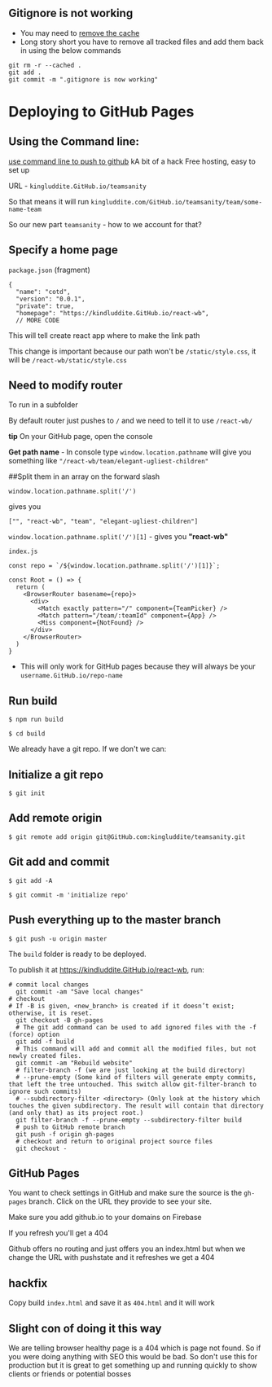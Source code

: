 ## Gitignore is not working
* You may need to [remove the cache](http://blog.jonathanchannon.com/2012/11/18/gitignore-not-working-fixed/)
* Long story short you have to remove all tracked files and add them back in using the below commands

```
git rm -r --cached .
git add .
git commit -m ".gitignore is now working"
```

# Deploying to GitHub Pages
## Using the Command line:
[use command line to push to github](https://help.github.com/articles/adding-an-existing-project-to-github-using-the-command-line/)
kA bit of a hack
Free hosting, easy to set up

URL - `kingluddite.GitHub.io/teamsanity`

So that means it will run `kingluddite.com/GitHub.io/teamsanity/team/some-name-team`

So our new part `teamsanity` - how to we account for that?

## Specify a home page
`package.json` (fragment)

```
{
  "name": "cotd",
  "version": "0.0.1",
  "private": true,
  "homepage": "https://kindluddite.GitHub.io/react-wb",
  // MORE CODE
```

This will tell create react app where to make the link path

This change is important because our path won't be `/static/style.css`, it will be `/react-wb/static/style.css`

## Need to modify router
To run in a subfolder

By default router just pushes to `/` and we need to tell it to use `/react-wb/`

**tip**
On your GitHub page, open the console

**Get path name** - In console type `window.location.pathname` will give you something like `"/react-wb/team/elegant-ugliest-children"`

##Split them in an array
on the forward slash

`window.location.pathname.split('/')` 

gives you 

`["", "react-wb", "team", "elegant-ugliest-children"]`


`window.location.pathname.split('/')[1]` - gives you **"react-wb"**

`index.js`

```
const repo = `/${window.location.pathname.split('/')[1]}`;

const Root = () => {
  return (
    <BrowserRouter basename={repo}>
      <div>
        <Match exactly pattern="/" component={TeamPicker} />
        <Match pattern="/team/:teamId" component={App} />
        <Miss component={NotFound} />
      </div>
    </BrowserRouter>
  )
}
```

* This will only work for GitHub pages because they will always be your `username.GitHub.io/repo-name`

## Run build
`$ npm run build`

`$ cd build`

We already have a git repo. If we don't we can:

## Initialize a git repo
`$ git init`

## Add remote origin
`$ git remote add origin git@GitHub.com:kingluddite/teamsanity.git`

## Git add and commit
`$ git add -A`

`$ git commit -m 'initialize repo'`

## Push everything up to the master branch
`$ git push -u origin master`

The `build` folder is ready to be deployed.

To publish it at https://kindluddite.GitHub.io/react-wb, run:

```
# commit local changes
  git commit -am "Save local changes"
# checkout 
# If -B is given, <new_branch> is created if it doesn’t exist; otherwise, it is reset.
  git checkout -B gh-pages
  # The git add command can be used to add ignored files with the -f (force) option
  git add -f build
  # This command will add and commit all the modified files, but not newly created files.
  git commit -am "Rebuild website"
  # filter-branch -f (we are just looking at the build directory)
  # --prune-empty (Some kind of filters will generate empty commits, that left the tree untouched. This switch allow git-filter-branch to ignore such commits)
  # --subdirectory-filter <directory> (Only look at the history which touches the given subdirectory. The result will contain that directory (and only that) as its project root.)
  git filter-branch -f --prune-empty --subdirectory-filter build
  # push to GitHub remote branch
  git push -f origin gh-pages
  # checkout and return to original project source files
  git checkout -
```

## GitHub Pages
You want to check settings in GitHub and make sure the source is the `gh-pages` branch. Click on the URL they provide to see your site.

Make sure you add github.io to your domains on Firebase

If you refresh you'll get a 404

Github offers no routing and just offers you an index.html but when we change the URL with pushstate and it refreshes we get a 404

## hackfix
Copy build `index.html` and save it as `404.html` and it will work

## Slight con of doing it this way
We are telling browser healthy page is a 404 which is page not found. So if you were doing anything with SEO this would be bad. So don't use this for production but it is great to get something up and running quickly to show clients or friends or potential bosses
